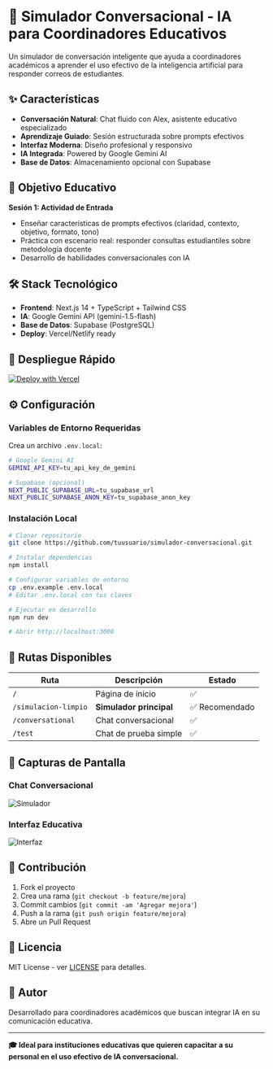 # 🤖 Simulador Conversacional - IA para Coordinadores Educativos

Un simulador de conversación inteligente que ayuda a coordinadores académicos a aprender el uso efectivo de la inteligencia artificial para responder correos de estudiantes.

## ✨ Características

- **Conversación Natural**: Chat fluido con Alex, asistente educativo especializado
- **Aprendizaje Guiado**: Sesión estructurada sobre prompts efectivos
- **Interfaz Moderna**: Diseño profesional y responsivo
- **IA Integrada**: Powered by Google Gemini AI
- **Base de Datos**: Almacenamiento opcional con Supabase

## 🎯 Objetivo Educativo

**Sesión 1: Actividad de Entrada**
- Enseñar características de prompts efectivos (claridad, contexto, objetivo, formato, tono)
- Práctica con escenario real: responder consultas estudiantiles sobre metodología docente
- Desarrollo de habilidades conversacionales con IA

## 🛠️ Stack Tecnológico

- **Frontend**: Next.js 14 + TypeScript + Tailwind CSS
- **IA**: Google Gemini API (gemini-1.5-flash)
- **Base de Datos**: Supabase (PostgreSQL)
- **Deploy**: Vercel/Netlify ready

## 🚀 Despliegue Rápido

[![Deploy with Vercel](https://vercel.com/button)](https://vercel.com/new/clone?repository-url=https://github.com/tuusuario/simulador-conversacional)

## ⚙️ Configuración

### Variables de Entorno Requeridas

Crea un archivo `.env.local`:

```bash
# Google Gemini AI
GEMINI_API_KEY=tu_api_key_de_gemini

# Supabase (opcional)
NEXT_PUBLIC_SUPABASE_URL=tu_supabase_url
NEXT_PUBLIC_SUPABASE_ANON_KEY=tu_supabase_anon_key
```

### Instalación Local

```bash
# Clonar repositorio
git clone https://github.com/tuusuario/simulador-conversacional.git

# Instalar dependencias
npm install

# Configurar variables de entorno
cp .env.example .env.local
# Editar .env.local con tus claves

# Ejecutar en desarrollo
npm run dev

# Abrir http://localhost:3000
```

## 📱 Rutas Disponibles

| Ruta | Descripción | Estado |
|------|-------------|--------|
| `/` | Página de inicio | ✅ |
| `/simulacion-limpio` | **Simulador principal** | ✅ Recomendado |
| `/conversational` | Chat conversacional | ✅ |
| `/test` | Chat de prueba simple | ✅ |

## 🎨 Capturas de Pantalla

### Chat Conversacional
![Simulador](docs/screenshot1.png)

### Interfaz Educativa
![Interfaz](docs/screenshot2.png)

## 🤝 Contribución

1. Fork el proyecto
2. Crea una rama (`git checkout -b feature/mejora`)
3. Commit cambios (`git commit -am 'Agregar mejora'`)
4. Push a la rama (`git push origin feature/mejora`)
5. Abre un Pull Request

## 📄 Licencia

MIT License - ver [LICENSE](LICENSE) para detalles.

## 👥 Autor

Desarrollado para coordinadores académicos que buscan integrar IA en su comunicación educativa.

---

**🎓 Ideal para instituciones educativas que quieren capacitar a su personal en el uso efectivo de IA conversacional.** 